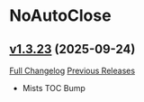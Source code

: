# NoAutoClose

## [v1.3.23](https://github.com/NumyAddon/NoAutoClose/tree/v1.3.23) (2025-09-24)
[Full Changelog](https://github.com/NumyAddon/NoAutoClose/compare/v1.3.22...v1.3.23) [Previous Releases](https://github.com/NumyAddon/NoAutoClose/releases)

- Mists TOC Bump  
